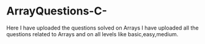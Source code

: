 # ArrayQuestions-C-
Here I have uploaded the questions solved on Arrays
I have uploaded all the questions related to Arrays and on all levels like basic,easy,medium.
